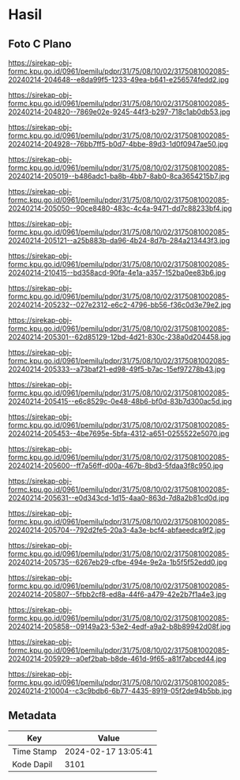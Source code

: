 # Hasil

## Foto C Plano

https://sirekap-obj-formc.kpu.go.id/0961/pemilu/pdpr/31/75/08/10/02/3175081002085-20240214-204648--e8da99f5-1233-49ea-b641-e256574fedd2.jpg

https://sirekap-obj-formc.kpu.go.id/0961/pemilu/pdpr/31/75/08/10/02/3175081002085-20240214-204820--7869e02e-9245-44f3-b297-718c1ab0db53.jpg

https://sirekap-obj-formc.kpu.go.id/0961/pemilu/pdpr/31/75/08/10/02/3175081002085-20240214-204928--76bb7ff5-b0d7-4bbe-89d3-1d0f0947ae50.jpg

https://sirekap-obj-formc.kpu.go.id/0961/pemilu/pdpr/31/75/08/10/02/3175081002085-20240214-205019--b486adc1-ba8b-4bb7-8ab0-8ca3654215b7.jpg

https://sirekap-obj-formc.kpu.go.id/0961/pemilu/pdpr/31/75/08/10/02/3175081002085-20240214-205050--90ce8480-483c-4c4a-9471-dd7c88233bf4.jpg

https://sirekap-obj-formc.kpu.go.id/0961/pemilu/pdpr/31/75/08/10/02/3175081002085-20240214-205121--a25b883b-da96-4b24-8d7b-284a213443f3.jpg

https://sirekap-obj-formc.kpu.go.id/0961/pemilu/pdpr/31/75/08/10/02/3175081002085-20240214-210415--bd358acd-90fa-4e1a-a357-152ba0ee83b6.jpg

https://sirekap-obj-formc.kpu.go.id/0961/pemilu/pdpr/31/75/08/10/02/3175081002085-20240214-205232--027e2312-e6c2-4796-bb56-f36c0d3e79e2.jpg

https://sirekap-obj-formc.kpu.go.id/0961/pemilu/pdpr/31/75/08/10/02/3175081002085-20240214-205301--62d85129-12bd-4d21-830c-238a0d204458.jpg

https://sirekap-obj-formc.kpu.go.id/0961/pemilu/pdpr/31/75/08/10/02/3175081002085-20240214-205333--a73baf21-ed98-49f5-b7ac-15ef97278b43.jpg

https://sirekap-obj-formc.kpu.go.id/0961/pemilu/pdpr/31/75/08/10/02/3175081002085-20240214-205415--e6c8529c-0e48-48b6-bf0d-83b7d300ac5d.jpg

https://sirekap-obj-formc.kpu.go.id/0961/pemilu/pdpr/31/75/08/10/02/3175081002085-20240214-205453--4be7695e-5bfa-4312-a651-0255522e5070.jpg

https://sirekap-obj-formc.kpu.go.id/0961/pemilu/pdpr/31/75/08/10/02/3175081002085-20240214-205600--ff7a56ff-d00a-467b-8bd3-5fdaa3f8c950.jpg

https://sirekap-obj-formc.kpu.go.id/0961/pemilu/pdpr/31/75/08/10/02/3175081002085-20240214-205631--e0d343cd-1d15-4aa0-863d-7d8a2b81cd0d.jpg

https://sirekap-obj-formc.kpu.go.id/0961/pemilu/pdpr/31/75/08/10/02/3175081002085-20240214-205704--792d2fe5-20a3-4a3e-bcf4-abfaeedca9f2.jpg

https://sirekap-obj-formc.kpu.go.id/0961/pemilu/pdpr/31/75/08/10/02/3175081002085-20240214-205735--6267eb29-cfbe-494e-9e2a-1b5f5f52edd0.jpg

https://sirekap-obj-formc.kpu.go.id/0961/pemilu/pdpr/31/75/08/10/02/3175081002085-20240214-205807--5fbb2cf8-ed8a-44f6-a479-42e2b7f1a4e3.jpg

https://sirekap-obj-formc.kpu.go.id/0961/pemilu/pdpr/31/75/08/10/02/3175081002085-20240214-205858--09149a23-53e2-4edf-a9a2-b8b89942d08f.jpg

https://sirekap-obj-formc.kpu.go.id/0961/pemilu/pdpr/31/75/08/10/02/3175081002085-20240214-205929--a0ef2bab-b8de-461d-9f65-a81f7abced44.jpg

https://sirekap-obj-formc.kpu.go.id/0961/pemilu/pdpr/31/75/08/10/02/3175081002085-20240214-210004--c3c9bdb6-6b77-4435-8919-05f2de94b5bb.jpg


## Metadata

| Key        | Value               |
| ---------- | ------------------- |
| Time Stamp | 2024-02-17 13:05:41 |
| Kode Dapil | 3101                |



